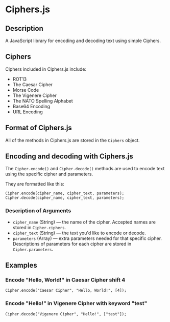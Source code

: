 # Ciphers.js

## Description

A JavaScript library for encoding and decoding text using simple Ciphers.

## Ciphers

Ciphers included in Ciphers.js include:
 - ROT13
 - The Caesar Cipher
 - Morse Code
 - The Vigenere Cipher
 - The NATO Spelling Alphabet
 - Base64 Encoding
 - URL Encoding

## Format of Ciphers.js

All of the methods in Ciphers.js are stored in the ```Ciphers``` object.

## Encoding and decoding with Ciphers.js

The ```Cipher.encode()``` and ```Cipher.decode()``` methods are used to encode text using the specific cipher and parameters.

They are formatted like this:

```
Cipher.encode(cipher_name, cipher_text, parameters);
Cipher.decode(cipher_name, cipher_text, parameters);
```

### Description of Arguments

 - ```cipher_name``` (String) &mdash; the name of the cipher. Accepted names are stored in ```Cipher.ciphers```.
 - ```cipher_text``` (String) &mdash; the text you'd like to encode or decode.
 - ```parameters``` (Array) &mdash; extra parameters needed for that specific cipher. Descriptions of parameters for each cipher are stored in ```Cipher.parameters```.

## Examples

### Encode "Hello, World!" in Caesar Cipher shift 4

```
Cipher.encode("Caesar Cipher", "Hello, World!", [4]);
```

### Encode "Hello!" in Vigenere Cipher with keyword "test"

```
Cipher.decode("Vigenere Cipher", "Hello!", ["test"]);
```

